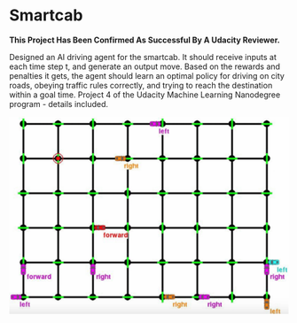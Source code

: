 # Smartcab

**This Project Has Been Confirmed As Successful By A Udacity Reviewer.**

Designed an AI driving agent for the smartcab. It should receive inputs at each time step t, and generate an output move. Based on the rewards and penalties it gets, the agent should learn an optimal policy for driving on city roads, obeying traffic rules correctly, and trying to reach the destination within a goal time. Project 4 of the Udacity Machine Learning Nanodegree program - details included.

![alt text](images/smartcab.png "Description goes here")
